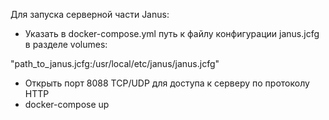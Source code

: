 Для запуска серверной части Janus:
- Указать в docker-compose.yml путь к файлу конфигурации janus.jcfg в разделе volumes:

"path_to_janus.jcfg:/usr/local/etc/janus/janus.jcfg"

- Открыть порт 8088 TCP/UDP для доступа к серверу по протоколу HTTP
- docker-compose up
